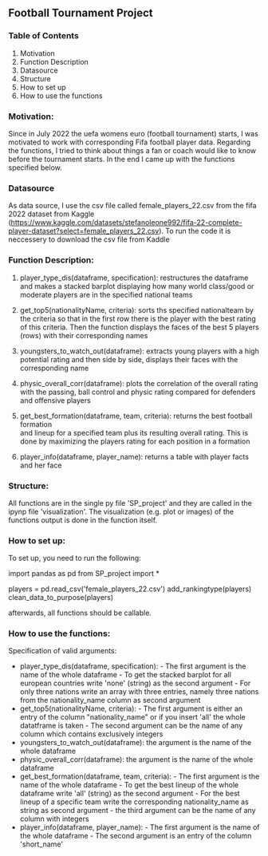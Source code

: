 ## Football Tournament Project

### Table of Contents
1. Motivation
2. Function Description
3. Datasource
3. Structure
4. How to set up
5. How to use the functions


### Motivation:
Since in July 2022 the uefa womens euro (football tournament) starts, 
I was motivated to work with corresponding Fifa football player data. 
Regarding the functions, I tried to think about things a fan or coach would like to know before the tournament starts. In the end I came up with the functions specified below.

### Datasource 
As data source, I use the csv file called female_players_22.csv from the fifa 2022 dataset from Kaggle (https://www.kaggle.com/datasets/stefanoleone992/fifa-22-complete-player-dataset?select=female_players_22.csv).
To run the code it is neccessery to download the csv file from Kaddle

### Function Description: 
1. player_type_dis(dataframe, specification): restructures the dataframe and
 makes a stacked barplot displaying how many world class/good or moderate players are in the specified national teams

2. get_top5(nationalityName, criteria): sorts ths specified nationalteam by the criteria 
so that in the first row there is the player with the best rating of this criteria. 
Then the function displays the faces of the best 5 players (rows) with their corresponding names

3. youngsters_to_watch_out(dataframe): extracts young players with a high potential rating and then side by side, displays their faces with the corresponding name 

4. physic_overall_corr(dataframe): plots the correlation of the overall rating with the passing, ball control and physic rating compared for defenders and offensive players

5. get_best_formation(dataframe, team, criteria): returns the best football formation  
and lineup for a specified team plus its resulting overall rating. This is done by maximizing the players rating for each position in a formation

6. player_info(dataframe, player_name): returns a table with player facts and her face

### Structure:
All functions are in the single py file 'SP_project' and they are called in the ipynp file 'visualization'.
The visualization (e.g. plot or images) of the functions output is done in the function itself. 

### How to set up:
To set up, you need to run the following:

import pandas as pd
from SP_project import *

players = pd.read_csv('female_players_22.csv')
add_rankingtype(players)
clean_data_to_purpose(players)

afterwards, all functions should be callable.
 
### How to use the functions: 
Specification of valid arguments: 
- player_type_dis(dataframe, specification): 
        - The first argument is the name of the whole dataframe
        - To get the stacked barplot for all european countries write 'none' (string) as the second argument
        - For only three nations write an array with three entries,
          namely three nations from the nationality_name column as second argument
- get_top5(nationalityName, criteria): 
        - The first argument is either an entry of the column "nationality_name"
          or if you insert 'all' the whole datatframe is taken
        - The second argument can be the name of any column which contains exclusively integers
- youngsters_to_watch_out(dataframe): the argument is the name of the whole dataframe
- physic_overall_corr(dataframe): the argument is the name of the whole dataframe
- get_best_formation(dataframe, team, criteria): 
        - The first argument is the name of the whole dataframe
        - To get the best lineup of the whole dataframe write 'all' (string) as the second argument
        - For the best lineup of a specific team write the corresponding nationality_name as string as second argument
        - the third argument can be the name of any column with integers
- player_info(dataframe, player_name): 
        - The first argument is the name of the whole dataframe 
        - The second argument is an entry of the column 'short_name'
